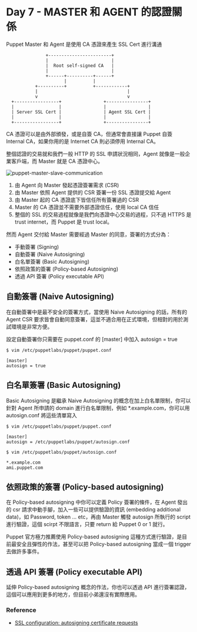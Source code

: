 # Day 7 - MASTER 和 AGENT 的認證關係


Puppet Master 和 Agent 是使用 CA 憑證來產生 SSL Cert 進行溝通

```
               +------------------------+
               |                        |
               |  Root self-signed CA   |
               |                        |
               +------+----------+------+
                      |          |
           +----------+          +------------+
           |                                  |
           v                                  v
  +-----------------+                +----------------+
  |                 |                |                |
  | Server SSL Cert |                | Agent SSL Cert |
  |                 |                |                |
  +-----------------+                +----------------+
```

CA 憑證可以是由外部頒發，或是自簽 CA，但通常會直接讓 Puppet 自簽 Internal CA，如果你用的是 Internet CA 則必須停用 Internal CA。

整個認證的交易就和我們一般 HTTP 的 SSL 申請狀況相同，Agent 就像是一般企業客戶端，而 Master 就是 CA 憑證中心。

![puppet-master-slave-communication](/assets/images/puppet-master-slave-communication.jpg)

1. 由 Agent 向 Master 發起憑證簽署需求 (CSR)
1. 由 Master 依照 Agent 提供的 CSR 簽署一份 SSL 憑證提交給 Agent
1. 由 Master 起的 CA 憑證底下皆信任所有簽署過的 CSR
1. Master 的 CA 憑證並不需要外部憑證信任，使用 local CA 信任
1. 整個的 SSL 的交易過程就像是我們向憑證中心交易的過程，只不過 HTTPS 是 trust internet，而 Puppet 是 trust local。


然而 Agent 交付給 Master 需要經過 Master 的同意，簽署的方式分為：

- 手動簽署 (Signing) 
- 自動簽署 (Naive Autosigning) 
- 白名單簽署 (Basic Autosigning)
- 依照政策的簽署 (Policy-based Autosigning)
- 透過 API 簽署 (Policy executable API)

## 自動簽署 (Naive Autosigning)

在自動簽署中是最不安全的簽署方式，當使用 Naive Autosigning 的話，所有的 Agent CSR 要求皆會自動同意簽署，這並不適合用在正式環境，但相對的用於測試環境是非常方便。

設定自動簽署你只需要在 puppet.conf 的 [master] 中加入 autosign = true

```shell
$ vim /etc/puppetlabs/puppet/puppet.conf

[master]
autosign = true
```

## 白名單簽署 (Basic Autosigning)

Basic Autosigning 是繼承 Naive Autosigning 的概念在加上白名單限制，你可以針對 Agent 所申請的 domain 進行白名單限制，例如 *.example.com，你可以用 autosign.conf 將這些清單寫入

```shell
$ vim /etc/puppetlabs/puppet/puppet.conf
 
[master]
autosign = /etc/puppetlabs/puppet/autosign.conf
 
$ vim /etc/puppetlabs/puppet/autosign.conf
 
*.example.com
ami.puppet.com
```

## 依照政策的簽署 (Policy-based autosigning)

在 Policy-based autosigning 中你可以定義 Policy 簽署的條件，在 Agent 發出的 csr 請求中動手腳，加入一些可以提供驗證的資訊 (embedding additional data)，如 Password, token … etc，再由 Master 觸發 autosign 所執行的 script 進行驗證，這個 scirpt 不限語言，只要 return 給 Puppet 0 or 1 就行。

Puppet 官方極力推薦使用 Policy-based autosigning 這種方式進行驗證，是目前最安全且彈性的作法，甚至可以把 Policy-based autosigning 當成一個 trigger 去做許多事件。

## 透過 API 簽署  (Policy executable API)

延伸 Policy-based autosigning 概念的作法，你也可以透過 API 進行簽署認證，這個可以應用到更多的地方，但目前小弟還沒有實際應用。




### Reference
- [SSL configuration: autosigning certificate requests](https://docs.puppet.com/puppet/5.3/config_ssl_external_ca.html)

